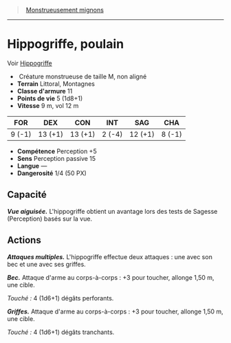 ﻿> [Monstrueusement mignons](baby_bestiary.md)

---

# Hippogriffe, poulain

Voir [Hippogriffe](hd_monsters_hippogriffe.md)

-  Créature monstrueuse de taille M, non aligné
- **Terrain** Littoral, Montagnes
- **Classe d'armure** 11
- **Points de vie** 5 (1d8+1)
- **Vitesse** 9 m, vol 12 m

|FOR|DEX|CON|INT|SAG|CHA|
|---|---|---|---|---|---|
|9 (-1)|13 (+1)|13 (+1)|2 (-4)|12 (+1)|8 (-1)|

- **Compétence** Perception +5
- **Sens** Perception passive 15
- **Langue** —
- **Dangerosité** 1/4 (50 PX)

## Capacité

**_Vue aiguisée._** L'hippogriffe obtient un avantage lors des tests de Sagesse (Perception) basés sur la vue.

## Actions

**_Attaques multiples._** L'hippogriffe effectue deux attaques : une avec son bec et une avec ses griffes.

**_Bec._** Attaque d'arme au corps-à-corps : +3 pour toucher, allonge 1,50 m, une cible.

_Touché :_ 4 (1d6+1) dégâts perforants.

**_Griffes._** Attaque d'arme au corps-à-corps : +3 pour toucher, allonge 1,50 m, une cible.

_Touché :_ 4 (1d6+1) dégâts tranchants.

